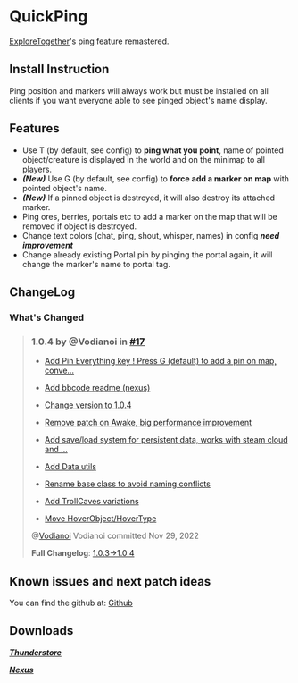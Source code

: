 # QuickPing
[ExploreTogether](https://valheim.thunderstore.io/package/Rolo/ExploreTogether/)'s ping feature remastered. 

## Install Instruction
Ping position and markers will always work but must be installed on all clients if you want everyone able to see pinged object's name display.

## Features
- Use T (by default, see config) to **ping what you point**, name of pointed object/creature is displayed in the world and on the minimap to all players.
- ***(New)*** Use G (by default, see config) to **force add a marker on map** with pointed object's name.
- ***(New)*** If a pinned object is destroyed, it will also destroy its attached marker.
- Ping ores, berries, portals etc to add a marker on the map that will be removed if object is destroyed.
- Change text colors (chat, ping, shout, whisper, names) in config ***need improvement***
- Change already existing Portal pin by pinging the portal again, it will change the marker's name to portal tag.

## ChangeLog

### What's Changed
> ### 1.0.4 by @Vodianoi in [#17](https://github.com/Vodianoi/QuickPingMod/pull/17)
> 
> - [Add Pin Everything key ! Press G (default) to add a pin on map, conve…](https://github.com/Vodianoi/QuickPingMod/commit/8126423c3e10d42bdd47e36eaced576642b76ea0)
> 
> - [Add bbcode readme (nexus)](https://github.com/Vodianoi/QuickPingMod/commit/72cf73aa0f105ee764e22d07c63d4958da8d611d)
> 
> - [Change version to 1.0.4](https://github.com/Vodianoi/QuickPingMod/commit/3f48adcc5ae32686bb344b227aa53037a4c4984c)
> 
> - [Remove patch on Awake, big performance improvement](https://github.com/Vodianoi/QuickPingMod/commit/e045169a78e892b11c426cf619236a945c5308a8)
> 
> - [Add save/load system for persistent data, works with steam cloud and …](https://github.com/Vodianoi/QuickPingMod/commit/1e52e33a370bd4896e8f1463d7d4244521e8f419)
> 
> - [Add Data utils](https://github.com/Vodianoi/QuickPingMod/commit/d699b9124ae49eb1ba9afc4534b9be827854b9d0)
> 
> - [Rename base class to avoid naming conflicts](https://github.com/Vodianoi/QuickPingMod/commit/b9d7e0d71e68f6d468ac78e6fb24aaf72ed4dd0f)
> 
> - [Add TrollCaves variations](https://github.com/Vodianoi/QuickPingMod/commit/992ae62fcac0ab71ecf1c65eef7965a0fad2189c)
> 
> - [Move HoverObject/HoverType](https://github.com/Vodianoi/QuickPingMod/commit/982cb3bd4b64bd1a1cb97da3e04d7aa408cadb39)
> 
> @[Vodianoi](https://github.com/Vodianoi/QuickPingMod/commits?author=Vodianoi)
> Vodianoi committed Nov 29, 2022
> 
> **Full Changelog**: [1.0.3->1.0.4](https://github.com/Vodianoi/QuickPingMod/compare/1.0.3...v1.0.4)
> 
## Known issues and next patch ideas 
You can find the github at: [Github](https://github.com/Vodianoi/QuickPingMod)

## Downloads
*___[Thunderstore](https://valheim.thunderstore.io/package/Atopy/QuickPing/)___*

*___[Nexus](https://www.nexusmods.com/valheim/mods/2033)___*